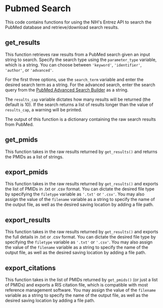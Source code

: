 # Pubmed Search
 
This code contains functions for using the NIH's Entrez API to search the PubMed database and retrieve/download search results. 

## get_results

This function retrieves raw results from a PubMed search given an input string to search. Specify the search type using the `parameter_type` variable, which is a string. You can choose between `'keyword'`, `'identifier'`, `'author'`, or `'advanced'`.

For the first three options, use the `search_term` variable and enter the desired search term as a string. For the advanced search, enter the search query from the [PubMed Advanced Search Builder](https://pubmed.ncbi.nlm.nih.gov/advanced/) as a string. 

The `results_cap` variable dictates how many results will be returned (the default is 10). If the search returns a list of results longer than the value of `results_cap`, a warning will be printed.

The output of this function is a dictionary containing the raw search results from PubMed. 

## get_pmids

This function takes in the raw results returned by `get_results()` and returns the PMIDs as a list of strings. 

## export_pmids

This function takes in the raw results returned by `get_results()` and exports the list of PMIDs in .txt or .csv format. You can dictate the desired file type by specifying the `filetype` variable as `'.txt'` or `'.csv'`. You may also assign the value of the `filename` variable as a string to specify the name of the output file, as well as the desired saving location by adding a file path.

## export_results

This function takes in the raw results returned by `get_results()` and exports the full details in .txt or .csv format. You can dictate the desired file type by specifying the `filetype` variable as `'.txt'` or `'.csv'`. You may also assign the value of the `filename` variable as a string to specify the name of the output file, as well as the desired saving location by adding a file path.

## export_citations

This function takes in the list of PMIDs returned by `get_pmids()` (or just a list of PMIDs) and exports a RIS citation file, which is compatible with most reference management software. You may assign the value of the `filename` variable as a string to specify the name of the output file, as well as the desired saving location by adding a file path.
